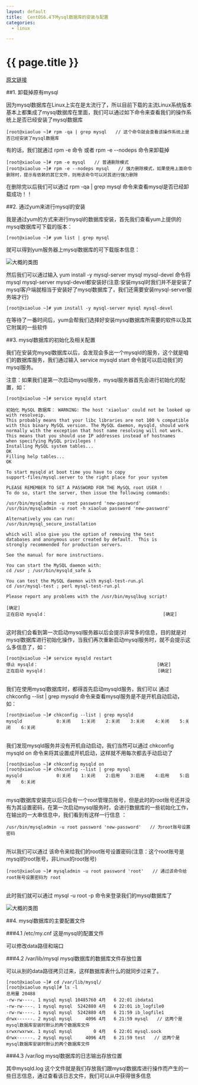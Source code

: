```yaml
---
layout: default
title:  CentOS6.4下Mysql数据库的安装与配置
categories:
  - linux

---
```

# {{ page.title }}

[原文链接](http://www.cnblogs.com/xiaoluo501395377/archive/2013/04/07/3003278.html)

##1. 卸载掉原有mysql

因为mysql数据库在Linux上实在是太流行了，所以目前下载的主流Linux系统版本基本上都集成了mysql数据库在里面，我们可以通过如下命令来查看我们的操作系统上是否已经安装了mysql数据库


	[root@xiaoluo ~]# rpm -qa | grep mysql　　// 这个命令就会查看该操作系统上是否已经安装了mysql数据库


有的话，我们就通过 rpm -e 命令 或者 rpm -e --nodeps 命令来卸载掉


	[root@xiaoluo ~]# rpm -e mysql　　// 普通删除模式
	[root@xiaoluo ~]# rpm -e --nodeps mysql　　// 强力删除模式，如果使用上面命令删除时，提示有依赖的其它文件，则用该命令可以对其进行强力删除


在删除完以后我们可以通过 rpm -qa | grep mysql 命令来查看mysql是否已经卸载成功！！

##2. 通过yum来进行mysql的安装

我是通过yum的方式来进行mysql的数据库安装，首先我们查看yum上提供的mysql数据库可下载的版本：


	[root@xiaoluo ~]# yum list | grep mysql


就可以得到yum服务器上mysql数据库的可下载版本信息：

![大概的类图](/blog/image/mysql.jpg)

然后我们可以通过输入 yum install -y mysql-server mysql mysql-devel 命令将mysql mysql-server mysql-devel都安装好(注意:安装mysql时我们并不是安装了mysql客户端就相当于安装好了mysql数据库了，我们还需要安装mysql-server服务端才行)


	[root@xiaoluo ~]# yum install -y mysql-server mysql mysql-devel


在等待了一番时间后，yum会帮我们选择好安装mysql数据库所需要的软件以及其它附属的一些软件

##3. mysql数据库的初始化及相关配置


我们在安装完mysql数据库以后，会发现会多出一个mysqld的服务，这个就是咱们的数据库服务，我们通过输入 service mysqld start 命令就可以启动我们的mysql服务。


注意：如果我们是第一次启动mysql服务，mysql服务器首先会进行初始化的配置，如：


	[root@xiaoluo ~]# service mysqld start
	
	初始化 MySQL 数据库： WARNING: The host 'xiaoluo' could not be looked up with resolveip.
	This probably means that your libc libraries are not 100 % compatible
	with this binary MySQL version. The MySQL daemon, mysqld, should work
	normally with the exception that host name resolving will not work.
	This means that you should use IP addresses instead of hostnames
	when specifying MySQL privileges !
	Installing MySQL system tables...
	OK
	Filling help tables...
	OK
	
	To start mysqld at boot time you have to copy
	support-files/mysql.server to the right place for your system
	
	PLEASE REMEMBER TO SET A PASSWORD FOR THE MySQL root USER !
	To do so, start the server, then issue the following commands:
	
	/usr/bin/mysqladmin -u root password 'new-password'
	/usr/bin/mysqladmin -u root -h xiaoluo password 'new-password'
	
	Alternatively you can run:
	/usr/bin/mysql_secure_installation
	
	which will also give you the option of removing the test
	databases and anonymous user created by default.  This is
	strongly recommended for production servers.
	
	See the manual for more instructions.
	
	You can start the MySQL daemon with:
	cd /usr ; /usr/bin/mysqld_safe &
	
	You can test the MySQL daemon with mysql-test-run.pl
	cd /usr/mysql-test ; perl mysql-test-run.pl
	
	Please report any problems with the /usr/bin/mysqlbug script!
	
	[确定]
	正在启动 mysqld：                                            [确定]


<br>这时我们会看到第一次启动mysql服务器以后会提示非常多的信息，目的就是对mysql数据库进行初始化操作，当我们再次重新启动mysql服务时，就不会提示这么多信息了，如：


	[root@xiaoluo ~]# service mysqld restart
	停止 mysqld：                                             [确定]
	正在启动 mysqld：                                          [确定]


<br>我们在使用mysql数据库时，都得首先启动mysqld服务，我们可以 通过  chkconfig --list | grep mysqld 命令来查看mysql服务是不是开机自动启动，如：


	[root@xiaoluo ~]# chkconfig --list | grep mysqld
	mysqld             0:关闭    1:关闭    2:关闭    3:关闭    4:关闭    5:关闭    6:关闭


<br>我们发现mysqld服务并没有开机自动启动，我们当然可以通过 chkconfig mysqld on 命令来将其设置成开机启动，这样就不用每次都去手动启动了


	[root@xiaoluo ~]# chkconfig mysqld on
	[root@xiaoluo ~]# chkconfig --list | grep mysql
	mysqld             0:关闭    1:关闭    2:启用    3:启用    4:启用    5:启用    6:关闭


<br>mysql数据库安装完以后只会有一个root管理员账号，但是此时的root账号还并没有为其设置密码，在第一次启动mysql服务时，会进行数据库的一些初始化工作，在输出的一大串信息中，我们看到有这样一行信息 ：


	/usr/bin/mysqladmin -u root password 'new-password'　　// 为root账号设置密码


<br>所以我们可以通过 该命令来给我们的root账号设置密码(注意：这个root账号是mysql的root账号，非Linux的root账号)


	[root@xiaoluo ~]# mysqladmin -u root password 'root'　　// 通过该命令给root账号设置密码为 root


<br>此时我们就可以通过 mysql -u root -p 命令来登录我们的mysql数据库了


![大概的类图](/blog/image/mysql2.jpg)


##4. mysql数据库的主要配置文件


###4.1 /etc/my.cnf 这是mysql的配置文件


可以修改data路径和端口


###4.2 /var/lib/mysql   mysql数据库的数据库文件存放位置


可以从别的data路径拷贝过来，这样数据库表什么的就同步过来了。


	[root@xiaoluo ~]# cd /var/lib/mysql/
	[root@xiaoluo mysql]# ls -l
	总用量 20488
	-rw-rw----. 1 mysql mysql 10485760 4月   6 22:01 ibdata1
	-rw-rw----. 1 mysql mysql  5242880 4月   6 22:01 ib_logfile0
	-rw-rw----. 1 mysql mysql  5242880 4月   6 21:59 ib_logfile1
	drwx------. 2 mysql mysql     4096 4月   6 21:59 mysql　　// 这两个是mysql数据库安装时默认的两个数据库文件
	srwxrwxrwx. 1 mysql mysql        0 4月   6 22:01 mysql.sock
	drwx------. 2 mysql mysql     4096 4月   6 21:59 test　　// 这两个是mysql数据库安装时默认的两个数据库文件


###4.3 /var/log mysql数据库的日志输出存放位置


其中mysqld.log 这个文件就是我们存放我们跟mysql数据库进行操作而产生的一些日志信息，通过查看该日志文件，我们可以从中获得很多信息


